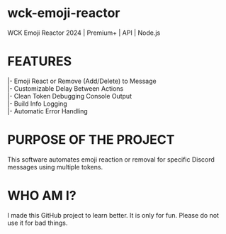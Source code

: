 # wck-emoji-reactor
WCK Emoji Reactor 2024 | Premium+ | API | Node.js

# FEATURES
|- Emoji React or Remove (Add/Delete) to Message  
|- Customizable Delay Between Actions  
|- Clean Token Debugging Console Output  
|- Build Info Logging  
|- Automatic Error Handling  

# PURPOSE OF THE PROJECT
This software automates emoji reaction or removal for specific Discord messages using multiple tokens.

# WHO AM I?
I made this GitHub project to learn better. It is only for fun. Please do not use it for bad things.
